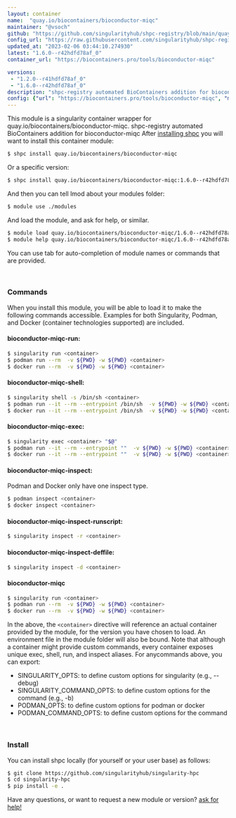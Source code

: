 ```yaml
---
layout: container
name:  "quay.io/biocontainers/bioconductor-miqc"
maintainer: "@vsoch"
github: "https://github.com/singularityhub/shpc-registry/blob/main/quay.io/biocontainers/bioconductor-miqc/container.yaml"
config_url: "https://raw.githubusercontent.com/singularityhub/shpc-registry/main/quay.io/biocontainers/bioconductor-miqc/container.yaml"
updated_at: "2023-02-06 03:44:10.274930"
latest: "1.6.0--r42hdfd78af_0"
container_url: "https://biocontainers.pro/tools/bioconductor-miqc"

versions:
 - "1.2.0--r41hdfd78af_0"
 - "1.6.0--r42hdfd78af_0"
description: "shpc-registry automated BioContainers addition for bioconductor-miqc"
config: {"url": "https://biocontainers.pro/tools/bioconductor-miqc", "maintainer": "@vsoch", "description": "shpc-registry automated BioContainers addition for bioconductor-miqc", "latest": {"1.6.0--r42hdfd78af_0": "sha256:f626f9742d5c6d928b96a2b9b8c80330f3700f69571bbe6896fef41d2c929a0a"}, "tags": {"1.2.0--r41hdfd78af_0": "sha256:a7dd9bc4fbffdf98c881c54d618d52d0cb6c1624186e5d66c38f7c4b817d96f7", "1.6.0--r42hdfd78af_0": "sha256:f626f9742d5c6d928b96a2b9b8c80330f3700f69571bbe6896fef41d2c929a0a"}, "docker": "quay.io/biocontainers/bioconductor-miqc"}
---
```


This module is a singularity container wrapper for quay.io/biocontainers/bioconductor-miqc.
shpc-registry automated BioContainers addition for bioconductor-miqc
After [installing shpc](#install) you will want to install this container module:


```bash
$ shpc install quay.io/biocontainers/bioconductor-miqc
```

Or a specific version:

```bash
$ shpc install quay.io/biocontainers/bioconductor-miqc:1.6.0--r42hdfd78af_0
```

And then you can tell lmod about your modules folder:

```bash
$ module use ./modules
```

And load the module, and ask for help, or similar.

```bash
$ module load quay.io/biocontainers/bioconductor-miqc/1.6.0--r42hdfd78af_0
$ module help quay.io/biocontainers/bioconductor-miqc/1.6.0--r42hdfd78af_0
```

You can use tab for auto-completion of module names or commands that are provided.

<br>

### Commands

When you install this module, you will be able to load it to make the following commands accessible.
Examples for both Singularity, Podman, and Docker (container technologies supported) are included.

#### bioconductor-miqc-run:

```bash
$ singularity run <container>
$ podman run --rm  -v ${PWD} -w ${PWD} <container>
$ docker run --rm  -v ${PWD} -w ${PWD} <container>
```

#### bioconductor-miqc-shell:

```bash
$ singularity shell -s /bin/sh <container>
$ podman run --it --rm --entrypoint /bin/sh  -v ${PWD} -w ${PWD} <container>
$ docker run --it --rm --entrypoint /bin/sh  -v ${PWD} -w ${PWD} <container>
```

#### bioconductor-miqc-exec:

```bash
$ singularity exec <container> "$@"
$ podman run --it --rm --entrypoint ""  -v ${PWD} -w ${PWD} <container> "$@"
$ docker run --it --rm --entrypoint ""  -v ${PWD} -w ${PWD} <container> "$@"
```

#### bioconductor-miqc-inspect:

Podman and Docker only have one inspect type.

```bash
$ podman inspect <container>
$ docker inspect <container>
```

#### bioconductor-miqc-inspect-runscript:

```bash
$ singularity inspect -r <container>
```

#### bioconductor-miqc-inspect-deffile:

```bash
$ singularity inspect -d <container>
```



#### bioconductor-miqc

```bash
$ singularity run <container>
$ podman run --rm  -v ${PWD} -w ${PWD} <container>
$ docker run --rm  -v ${PWD} -w ${PWD} <container>
```


In the above, the `<container>` directive will reference an actual container provided
by the module, for the version you have chosen to load. An environment file in the
module folder will also be bound. Note that although a container
might provide custom commands, every container exposes unique exec, shell, run, and
inspect aliases. For anycommands above, you can export:

 - SINGULARITY_OPTS: to define custom options for singularity (e.g., --debug)
 - SINGULARITY_COMMAND_OPTS: to define custom options for the command (e.g., -b)
 - PODMAN_OPTS: to define custom options for podman or docker
 - PODMAN_COMMAND_OPTS: to define custom options for the command

<br>

### Install

You can install shpc locally (for yourself or your user base) as follows:

```bash
$ git clone https://github.com/singularityhub/singularity-hpc
$ cd singularity-hpc
$ pip install -e .
```

Have any questions, or want to request a new module or version? [ask for help!](https://github.com/singularityhub/singularity-hpc/issues)